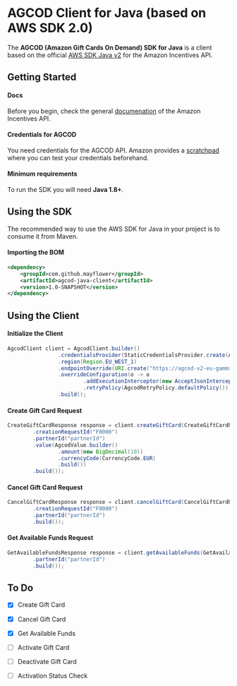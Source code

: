 # AGCOD Client for Java (based on AWS SDK 2.0)

The **AGCOD (Amazon Gift Cards On Demand) SDK for Java** is a client based on the official [AWS SDK Java v2][sdk] for the Amazon Incentives API.

## Getting Started

#### Docs

Before you begin, check the general [documenation][agcod-docs] of the Amazon Incentives API.  

#### Credentials for AGCOD ####

You need credentials for the AGCOD API. Amazon provides a [scratchpad][scratchpad] where you can test your credentials beforehand. 

#### Minimum requirements ####

To run the SDK you will need **Java 1.8+**.

## Using the SDK

The recommended way to use the AWS SDK for Java in your project is to consume it from Maven. 

#### Importing the BOM ####

```xml
<dependency>
    <groupId>com.github.mayflower</groupId>
    <artifactId>agcod-java-client</artifactId>
    <version>1.0-SNAPSHOT</version>
</dependency>
```

## Using the Client

#### Initialize the Client
```java
AgcodClient client = AgcodClient.builder()
                .credentialsProvider(StaticCredentialsProvider.create(AwsBasicCredentials.create("accessKey", "secretKey")))
                .region(Region.EU_WEST_1)
                .endpointOverride(URI.create("https://agcod-v2-eu-gamma.amazon.com"))
                .overrideConfiguration(o -> o
                        .addExecutionInterceptor(new AcceptJsonInterceptor())
                        .retryPolicy(AgcodRetryPolicy.defaultPolicy()))
                .build();
```

#### Create Gift Card Request
```java
CreateGiftCardResponse response = client.createGiftCard(CreateGiftCardRequest.builder()
        .creationRequestId("F0000")
        .partnerId("partnerId")
        .value(AgcodValue.builder()
                .amount(new BigDecimal(10))
                .currencyCode(CurrencyCode.EUR)
                .build())
        .build());
```

#### Cancel Gift Card Request
```java
CancelGiftCardResponse response = client.cancelGiftCard(CancelGiftCardRequest.builder()
        .creationRequestId("F0000")
        .partnerId("partnerId")
        .build());
```

#### Get Available Funds Request
```java
GetAvailableFundsResponse response = client.getAvailableFunds(GetAvailableFundsRequest.builder()
        .partnerId("partnerId")
        .build());
```

## To Do

- [x] Create Gift Card
- [x] Cancel Gift Card
- [x] Get Available Funds
- [ ] Activate Gift Card
- [ ] Deactivate Gift Card
- [ ] Activation Status Check


[sdk]: https://github.com/aws/aws-sdk-java-v2
[agcod-docs]: https://developer.amazon.com/es/apps-and-games/incentives-api
[scratchpad]: https://s3.amazonaws.com/AGCOD/htmlSDKv2/htmlSDKv2_NAEUFE/index.html